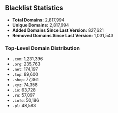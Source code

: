 ## Blacklist Statistics

- **Total Domains:** 2,817,994
- **Unique Domains:** 2,817,994
- **Added Domains Since Last Version:** 827,621
- **Removed Domains Since Last Version:** 1,031,543

### Top-Level Domain Distribution

-  `.com`: 1,231,396
-  `.org`: 235,763
-  `.net`: 174,197
-  `.top`: 89,600
-  `.shop`: 77,361
-  `.xyz`: 74,358
-  `.io`: 63,728
-  `.ru`: 57,097
-  `.info`: 50,186
-  `.pl`: 48,583
